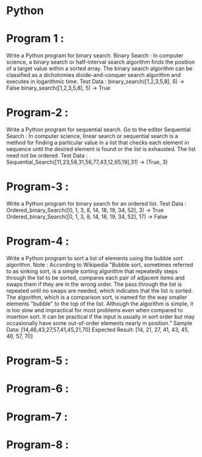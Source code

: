 # Python 

# Program 1 :
Write a Python program for binary search.
Binary Search : In computer science, a binary search or half-interval search algorithm finds the position of a target value within a sorted array. The binary search algorithm can be classified as a dichotomies divide-and-conquer search algorithm and executes in logarithmic time.
Test Data :
binary_search([1,2,3,5,8], 6) -> False
binary_search([1,2,3,5,8], 5) -> True

# Program-2 : 
Write a Python program for sequential search. Go to the editor
Sequential Search : In computer science, linear search or sequential search is a method for finding a particular value in a list that checks each element in sequence until the desired element is found or the list is exhausted. The list need not be ordered.
Test Data :
Sequential_Search([11,23,58,31,56,77,43,12,65,19],31) -> (True, 3)

# Program-3 :
Write a Python program for binary search for an ordered list.
Test Data :
Ordered_binary_Search([0, 1, 3, 8, 14, 18, 19, 34, 52], 3) -> True
Ordered_binary_Search([0, 1, 3, 8, 14, 18, 19, 34, 52], 17) -> False

# Program-4 :
Write a Python program to sort a list of elements using the bubble sort algorithm. 
Note : According to Wikipedia "Bubble sort, sometimes referred to as sinking sort, is a simple sorting algorithm that repeatedly steps through the list to be sorted, compares each pair of adjacent items and swaps them if they are in the wrong order. The pass through the list is repeated until no swaps are needed, which indicates that the list is sorted. The algorithm, which is a comparison sort, is named for the way smaller elements "bubble" to the top of the list. Although the algorithm is simple, it is too slow and impractical for most problems even when compared to insertion sort. It can be practical if the input is usually in sort order but may occasionally have some out-of-order elements nearly in position."
Sample Data: [14,46,43,27,57,41,45,21,70]
Expected Result: [14, 21, 27, 41, 43, 45, 46, 57, 70]
# Program-5 :

# Program-6 : 

# Program-7 :

# Program-8 :
